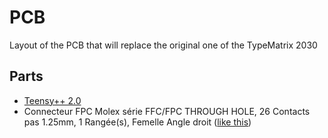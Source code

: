 # PCB

Layout of the PCB that will replace the original one of the TypeMatrix 2030

## Parts

- [Teensy++ 2.0](https://www.pjrc.com/store/teensypp_pins.html)
- Connecteur FPC Molex série FFC/FPC THROUGH HOLE, 26 Contacts pas 1.25mm, 1 Rangée(s), Femelle Angle droit ([like this](https://fr.rs-online.com/web/p/fpc-connectors/0372447/))